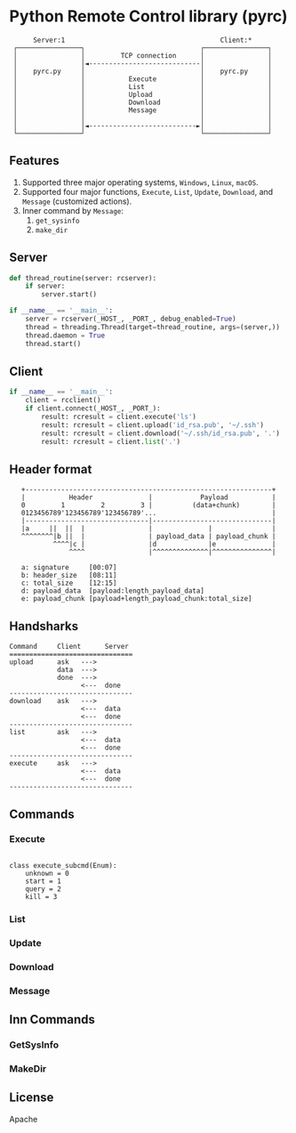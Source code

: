 # Python Remote Control library (pyrc)


``` text
      Server:1                                       Client:*
 ┌────────────────┐                             ┌────────────────┐
 │                │         TCP connection      │                │
 │                │◄----------------------------│                │
 │    pyrc.py     │                             │    pyrc.py     │
 │                │           Execute           │                │
 │                │           List              │                │
 │                │           Upload            │                │
 │                │           Download          │                │
 │                │           Message           │                │
 │                │                             │                │
 │                │◄---------------------------►│                │
 └────────────────┘                             └────────────────┘
```


## Features
1. Supported three major operating systems, `Windows`, `Linux`, `macOS`.
2. Supported four major functions, `Execute`, `List`, `Update`, `Download`, and `Message` (customized actions).
3. Inner command by `Message`:
   1. `get_sysinfo`
   2. `make_dir`


## Server
``` python
def thread_routine(server: rcserver):
    if server:
        server.start()

if __name__ == '__main__':
    server = rcserver(_HOST_, _PORT_, debug_enabled=True)
    thread = threading.Thread(target=thread_routine, args=(server,))
    thread.daemon = True
    thread.start()
```


## Client
``` python
if __name__ == '__main__':
    client = rcclient()
    if client.connect(_HOST_, _PORT_):
        result: rcresult = client.execute('ls')
        result: rcresult = client.upload('id_rsa.pub', '~/.ssh')
        result: rcresult = client.download('~/.ssh/id_rsa.pub', '.')
        result: rcresult = client.list('.')
```

## Header format

```
   +--------------------------------------------------------------+
   |           Header              |            Payload           |
   0         1         2         3 |          (data+chunk)        |
   0123456789'123456789'123456789'...                             |
   |-------------------------------|------------------------------|
   |a     ||  ||  |                |              |               |
   ^^^^^^^^|b ||  |                | payload_data | payload_chunk |
           ^^^^|c |                |d             |e              |
               ^^^^                |^^^^^^^^^^^^^^|^^^^^^^^^^^^^^^|

   a: signature     [00:07]
   b: header_size   [08:11]
   c: total_size    [12:15]
   d: payload_data  [payload:length_payload_data]
   e: payload_chunk [payload+length_payload_chunk:total_size]

```

## Handsharks

```
Command     Client      Server
===============================
upload      ask   --->
            data  --->
            done  --->
                  <---  done
-------------------------------
download    ask   --->
                  <---  data
                  <---  done
-------------------------------
list        ask   --->
                  <---  data
                  <---  done
-------------------------------
execute     ask   --->
                  <---  data
                  <---  done
-------------------------------

```


## Commands

### Execute

```

class execute_subcmd(Enum):
    unknown = 0
    start = 1
    query = 2
    kill = 3

```

### List

### Update

### Download

### Message


## Inn Commands

### GetSysInfo

### MakeDir


## License
Apache
